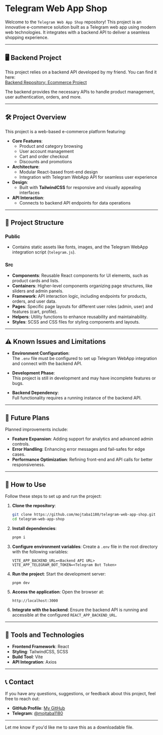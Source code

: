# Telegram Web App Shop

Welcome to the `Telegram Web App Shop` repository! This project is an innovative e-commerce solution built as a Telegram web app using modern web technologies. It integrates with a backend API to deliver a seamless shopping experience.

---

## 🖥️ Backend Project

This project relies on a backend API developed by my friend. You can find it here:  
[Backend Repository: Ecommerce Project](https://github.com/Ecarin/Ecommerce.Project)

The backend provides the necessary APIs to handle product management, user authentication, orders, and more.

---

## 🛠️ Project Overview

This project is a web-based e-commerce platform featuring:
- **Core Features**:  
  - Product and category browsing
  - User account management
  - Cart and order checkout
  - Discounts and promotions
- **Architecture**:  
  - Modular React-based front-end design
  - Integration with Telegram WebApp API for seamless user experience
- **Design**:  
  - Built with **TailwindCSS** for responsive and visually appealing interfaces
- **API Interaction**:  
  - Connects to backend API endpoints for data operations

---

## 📂 Project Structure

### **Public**
- Contains static assets like fonts, images, and the Telegram WebApp integration script (`telegram.js`).

### **Src**
- **Components**: Reusable React components for UI elements, such as product cards and lists.
- **Containers**: Higher-level components organizing page structures, like sliders and admin panels.
- **Framework**: API interaction logic, including endpoints for products, orders, and user data.
- **Pages**: Specific page layouts for different user roles (admin, user) and features (cart, profile).
- **Helpers**: Utility functions to enhance reusability and maintainability.
- **Styles**: SCSS and CSS files for styling components and layouts.

---

## ⚠️ Known Issues and Limitations

- **Environment Configuration**:  
  The `.env` file must be configured to set up Telegram WebApp integration and connect with the backend API.
  
- **Development Phase**:  
  This project is still in development and may have incomplete features or bugs.

- **Backend Dependency**:  
  Full functionality requires a running instance of the backend API.

---

## 🚀 Future Plans

Planned improvements include:
- **Feature Expansion**: Adding support for analytics and advanced admin controls.
- **Error Handling**: Enhancing error messages and fail-safes for edge cases.
- **Performance Optimization**: Refining front-end and API calls for better responsiveness.

---

## 📝 How to Use

Follow these steps to set up and run the project:

1. **Clone the repository**:
   ```bash
   git clone https://github.com/mojtaba1180/telegram-web-app-shop.git
   cd telegram-web-app-shop
   ```

2. **Install dependencies**:
   ```bash
   pnpm i
   ```

3. **Configure environment variables**:
   Create a `.env` file in the root directory with the following variables:
   ```
   VITE_APP_BACKEND_URL=<Backend API URL>
   VITE_APP_TELEGRAM_BOT_TOKEN=<Telegram Bot Token>
   ```

4. **Run the project**:
   Start the development server:
   ```bash
   pnpm dev
   ```

5. **Access the application**:
   Open the browser at:
   ```
   http://localhost:3000
   ```

6. **Integrate with the backend**:
   Ensure the backend API is running and accessible at the configured `REACT_APP_BACKEND_URL`.

---

## 🧰 Tools and Technologies

- **Frontend Framework**: React
- **Styling**: TailwindCSS, SCSS
- **Build Tool**: Vite
- **API Integration**: Axios

---

## 📞 Contact

If you have any questions, suggestions, or feedback about this project, feel free to reach out:

- **GitHub Profile**: [My GitHub](https://github.com/mojtaba1180)  
- **Telegram**: [@mojtaba1180](https://t.me/mojtaba1180)

---

Let me know if you'd like me to save this as a downloadable file.
